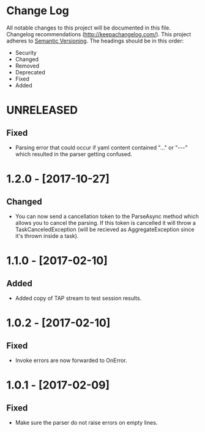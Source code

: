 # Change Log
All notable changes to this project will be documented in this file.
Changelog recommendations (http://keepachangelog.com/).
This project adheres to [Semantic Versioning](http://semver.org/).
The headings should be in this order:
- Security
- Changed
- Removed
- Deprecated
- Fixed
- Added

# UNRELEASED

## Fixed
- Parsing error that could occur if yaml content contained "..." or "---" which resulted in the parser getting confused.

# 1.2.0 - [2017-10-27]

## Changed
- You can now send a cancellation token to the ParseAsync method which allows you to cancel the parsing. If this token is cancelled it will throw a TaskCanceledException (will be recieved as AggregateException since it's thrown inside a task).

# 1.1.0 - [2017-02-10]

## Added
- Added copy of TAP stream to test session results.

# 1.0.2 - [2017-02-10]

## Fixed
- Invoke errors are now forwarded to OnError.

# 1.0.1 - [2017-02-09]

## Fixed
- Make sure the parser do not raise errors on empty lines.
